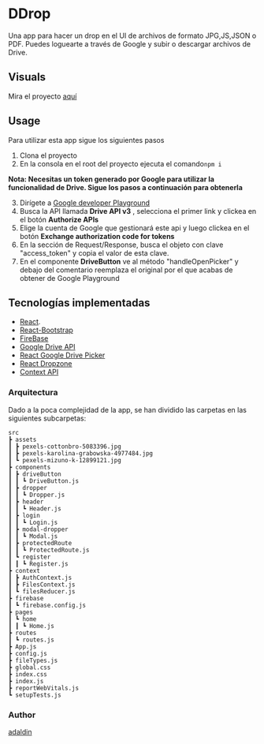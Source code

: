 # DDrop

Una app para hacer un drop en el UI de archivos de formato JPG,JS,JSON o PDF. Puedes loguearte a través de Google y subir o descargar archivos de Drive.

## Visuals

Mira el proyecto [aquí](https://talent-digital.vercel.app/)

## Usage

Para utilizar esta app sigue los siguientes pasos

1. Clona el proyecto
2. En la consola en el root del proyecto ejecuta el comando`npm i`

**Nota: Necesitas un token generado por Google para utilizar la funcionalidad de Drive. Sigue los pasos a continuación para obtenerla**

3. Dirígete a [Google developer Playground](https://developers.google.com/oauthplayground/)
4. Busca la API llamada **Drive API v3** , selecciona el primer link y clickea en el botón **Authorize APIs**
5. Elige la cuenta de Google que gestionará este api y luego clickea en el botón **Exchange authorization code for tokens**
6. En la sección de Request/Response, busca el objeto con clave "access_token" y copia el valor de esta clave.
7. En el componente **DriveButton** ve al método "handleOpenPicker" y debajo del comentario reemplaza el original por el que acabas de obtener de Google Playground

## Tecnologías implementadas

- [React](https://es.reactjs.org/).
- [React-Bootstrap](https://react-bootstrap.github.io/getting-started/introduction/)
- [FireBase](https://firebase.google.com/)
- [Google Drive API](https://developers.google.com/drive/api)
- [React Google Drive Picker](https://www.npmjs.com/package/react-google-picker)
- [React Dropzone](https://www.npmjs.com/package/react-dropzone)
- [Context API](https://es.reactjs.org/docs/context.html)

### Arquitectura

Dado a la poca complejidad de la app, se han dividido las carpetas en las siguientes subcarpetas:

```
src
┣ assets
┃ ┣ pexels-cottonbro-5083396.jpg
┃ ┣ pexels-karolina-grabowska-4977484.jpg
┃ ┗ pexels-mizuno-k-12899121.jpg
┣ components
┃ ┣ driveButton
┃ ┃ ┗ DriveButton.js
┃ ┣ dropper
┃ ┃ ┗ Dropper.js
┃ ┣ header
┃ ┃ ┗ Header.js
┃ ┣ login
┃ ┃ ┗ Login.js
┃ ┣ modal-dropper
┃ ┃ ┗ Modal.js
┃ ┣ protectedRoute
┃ ┃ ┗ ProtectedRoute.js
┃ ┗ register
┃ ┃ ┗ Register.js
┣ context
┃ ┣ AuthContext.js
┃ ┣ FilesContext.js
┃ ┗ filesReducer.js
┣ firebase
┃ ┗ firebase.config.js
┣ pages
┃ ┗ home
┃ ┃ ┗ Home.js
┣ routes
┃ ┗ routes.js
┣ App.js
┣ config.js
┣ fileTypes.js
┣ global.css
┣ index.css
┣ index.js
┣ reportWebVitals.js
┗ setupTests.js
```

### Author

[adaldin](https://github.com/adaldin)
